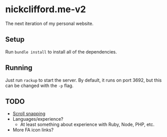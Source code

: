 # nickclifford.me-v2
The next iteration of my personal website.

## Setup
Run `bundle install` to install all of the dependencies.

## Running
Just run `rackup` to start the server. By default, it runs on port 3692, but this can be changed with the `-p` flag.

## TODO
- [Scroll snapping](https://css-tricks.com/introducing-css-scroll-snap-points/)
- Languages/experience?
  - At least something about experience with Ruby, Node, PHP, etc.
- More FA icon links?
